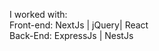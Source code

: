 
I worked with: <br/>
Front-end: NextJs | jQuery| React <br/>
Back-End:  ExpressJs | NestJs 








